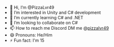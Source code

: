 - 👋 Hi, I’m @PizzaLvr49
- 👀 I’m interested in Unity and C# development
- 🌱 I’m currently learning C# and .NET
- 💞️ I’m looking to collaborate on C#
- 📫 How to reach me Discord DM me @[pizzalvr49](https://discordapp.com/users/1188968032169627710)
- 😄 Pronouns: He/Him
- ⚡ Fun fact: I'm 15

<!---
PizzaLvr49/PizzaLvr49 is a ✨ special ✨ repository because its `README.md` (this file) appears on your GitHub profile.
You can click the Preview link to take a look at your changes.
--->
